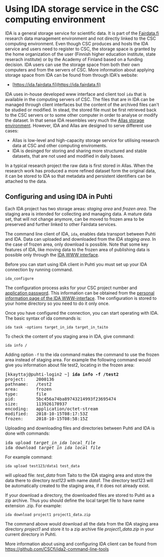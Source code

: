 # Using IDA storage service in the CSC computing environment #

IDA is a general storage service for scientific data. It is part of the [Fairdata.fi]( https://www.fairdata.fi/) research data management environment and not directly linked to the CSC computing environment. Even though CSC produces and hosts the IDA service and users need to register to CSC, the storage space is granted by the home organization of the user (Finnish higher education institute, state reserach institute) or by the Academy of Finland based on a funding decision. IDA users can use the storage space from both their own computers and from the servers of CSC. More information about applying storage space from IDA can be found from through IDA's website:
  * [https://ida.fairdata.fi](https://ida.fairdata.fi)

IDA uses in-house developed www interface and client tool `ida` that is available in the computing servers of CSC.
The files that are in IDA can be managed through client interfaces but the content of the archived files can't be studied or modified. In stead, the stored file must be first retrieved back to the CSC servers or to some other computer in order to analyse or modify the dataset. In that sense IDA resembles very much the [Allas storage environment](../Allas/intoduction.md). However, IDA and Allas are designed to serve different use cases:
  * Allas is low-level and high-capacity storage service for utilising research data at CSC and other computing enviroments.          
  * IDA is desinged for storing and sharing more structured and stable datasets, that are not used and modified in daily bases. 

In a typical research project the raw data is first stored in Allas. When the research work has produced a more refined dataset form the original data, it can be stored to IDA so that metadata and persistent identifiers can be attached to the data. 


## Configuring and using IDA in Puhti ##

Each IDA project has two storage areas: _staging area_ and _frozen area_. The staging area is intended for collecting and managing data. A mature data set, that will not change anymore, can be moved to frozen area to be preserved and further linked to other Fairdata services.

The command line client of IDA, `ida`, enables data transport between Puhti and IDA. Data can uploaded and downloaded from the _IDA staging area_. In the case of frozen area, only download is possible. Note that some key features of IDA, like moving data to the frozen area of publishing data is possible only through the [IDA WWW interface](https://ida.csc.fi).

Before you can start using IDA client in Puhti you must set up your IDA connection by running command.

```text
ida_configure
```

The configuration process asks for your CSC project number and [application password](https://www.fairdata.fi/en/ida/user-guide/#app-passwords). 
This information can be obtained from the [personal information page of the IDA WWW-interface](https://ida.fairdata.fi/settings/personal). 
The configuration is stored to your home directory so you need to do it only once.

Once you have configured the connection, you can start operating with IDA. The basic syntax of ida commands is:
```text
ida task -options target_in_ida target_in_taito
```

To check the content of you staging area in IDA, give command:
```text
ida info /
```
Adding option `-f` to the ida command makes the command to use the frozen area instead of staging area. For example the following command would give you information about file test2, locating in the frozen area:

<pre>
[kkayttaj@puhti-login2 ~] <b>ida info -f /test2</b>
project:    2000136
pathname:   /test2
area:       frozen
type:       file
pid:        5bc456a74ba89743214993f23695474
size:       113926178937
encoding:   application/octet-stream
modified:   2018-10-15T08:17:53Z
frozen:     2018-10-15T08:58:15Z
</pre>
 

Uploading and downloading files and directories between Puhti and IDA is done with commands:

<pre>ida upload <em>target_in_ida local_file</em>
ida download <em>target_in_ida local_file</em> 
</pre>

For example command:
```text
ida upload test123/data1 test_data
```
will upload file: _test_data_ from Taito to the IDA staging area and store the data there to directory _test123_ with name _data1_. The directory test123 will be automatically created to the staging area, if it does not already exist.

If your download a directory, the downloaded files are stored to Puhti as a zip archive. Thus you should define the local target file to have name extension .zip. For example:
```text
ida download project1 project1_data.zip
```
The command above would download all the data from the IDA staging area directory _project1_ and store it to a zip archive file _project1_data.zip_ in your current directory in Puhti.

More information about using and configuring IDA client can be found from https://github.com/CSCfi/ida2-command-line-tools
  
